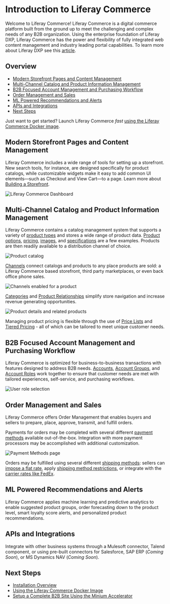 # Introduction to Liferay Commerce

Welcome to Liferay Commerce!  Liferay Commerce is a digital commerce platform built from the ground up to meet the challenging and complex needs of any B2B organization. Using the enterprise foundation of Liferay DXP, Liferay Commerce has the power and flexibility of fully integrated web content management and industry leading portal capabilities. To learn more about Liferay DXP see this [article](https://help.liferay.com/hc/en-us/articles/360028818552-Introduction-to-The-Liferay-Distinction).

## Overview

* [Modern Storefront Pages and Content Management](#modern-storefront-pages-and-content-management)
* [Multi-Channel Catalog and Product Information Management](#multi-channel-catalog-and-product-information-management)
* [B2B Focused Account Management and Purchasing Workflow](#b2b-focused-account-management-and-purchasing-workflow)
* [Order Management and Sales](#order-management-and-sales)
* [ML Powered Recommendations and Alerts](#ml-powered-recommendations-and-alerts)
* [APIs and Integrations](#apis-and-integrations)
* [Next Steps](#next-steps)

Just want to get started? Launch Liferay Commerce _fast_ [using the Liferay Commerce Docker image](../installation-and-upgrades/using-the-liferay-commerce-docker-image.md).

## Modern Storefront Pages and Content Management

Liferay Commerce includes a wide range of tools for setting up a storefront. New search tools, for instance, are designed specifically for product catalogs, while customizable widgets make it easy to add common UI elements—such as Checkout and View Cart—to a page. Learn more about [Building a Storefront](../creating-store-content/creating-your-storefront.md).

![Liferay Commerce Dashboard](./introduction-to-liferay-commerce/images/01.png)

## Multi-Channel Catalog and Product Information Management

Liferay Commerce contains a catalog management system that supports a variety of [product types](../managing-a-catalog/creating-and-managing-products/product-types/introduction-to-product-types.md) and stores a wide range of product data. [Product options](../managing-a-catalog/creating-and-managing-products/customizing-your-product-with-product-options.md), [pricing](../managing-a-catalog/managing-price/introduction-to-product-pricing-methods.md), [images](../managing-a-catalog/creating-and-managing-products/product-images.md), and [specifications](../managing-a-catalog/creating-and-managing-products/specifications.md) are a few examples. Products are then readily available to a distribution channel of choice.

![Product catalog](./introduction-to-liferay-commerce/images/02.png)

[Channels](../managing-a-catalog/creating-and-managing-products/channels/introduction-to-channels.md) connect catalogs and products to any place products are sold: a Liferay Commerce based storefront, third party marketplaces, or even back office phone sales.

![Channels enabled for a product](./introduction-to-liferay-commerce/images/03.png)

[Categories](../managing-a-catalog/creating-and-managing-products/organizing-your-catalog-with-product-categories.md) and [Product Relationships](../managing-a-catalog/creating-and-managing-products/related-products-up-sells-and-cross-sells.md) simplify store navigation and increase revenue generating opportunities.

![Product details and related products](./introduction-to-liferay-commerce/images/04.png)

Managing product pricing is flexible through the use of [Price Lists](../managing-a-catalog/managing-price/creating-a-price-list.md) and [Tiered Pricing](../managing-a-catalog/managing-price/adding-tiered-pricing.md) - all of which can be tailored to meet unique customer needs.

## B2B Focused Account Management and Purchasing Workflow

Liferay Commerce is optimized for business-to-business transactions with features designed to address B2B needs. [Accounts](../account-management/introduction-to-accounts.md), [Account Groups](../account-management/creating-a-new-account-group.md), and [Account Roles](../account-management/account-roles.md) work together to ensure that customer needs are met with tailored experiences, self-service, and purchasing workflows.

![User role selection](./introduction-to-liferay-commerce/images/05.png)

## Order Management and Sales

Liferay Commerce offers Order Management that enables buyers and sellers to prepare, place, approve, transmit, and fulfill orders.

Payments for orders may be completed with several different [payment methods](../store-administration/managing-payment-methods.md) available out-of-the-box. Integration with more payment processors may be accomplished with additional customization.

![Payment Methods page](./introduction-to-liferay-commerce/images/06.png)

Orders may be fulfilled using several different [shipping methods](../store-administration/configuring-shipping-methods/shipping-method-reference.md):
sellers can [impose a flat rate](../store-administration/configuring-shipping-methods/using-the-flat-rate-shipping-method.md), apply [shipping method restrictions](../store-administration/configuring-shipping-methods/applying-shipping-method-restrictions.md), or integrate with the [carrier rates like FedEx](../store-administration/configuring-shipping-methods/using-fedex-as-a-carrier-method.md).

## ML Powered Recommendations and Alerts

Liferay Commerce applies machine learning and predictive analytics to enable suggested product groups, order forecasting down to the product level, smart loyalty score alerts, and personalized product recommendations.

## APIs and Integrations

Integrate with other business systems through a Mulesoft connector, Talend component, or using pre-built connectors for Salesforce, SAP ERP (_Coming Soon_), or MS Dynamics NAV (_Coming Soon_).

## Next Steps

* [Installation Overview](../installation-and-upgrades/installation-overview.md)
* [Using the Liferay Commerce Docker Image](../installation-and-upgrades/using-the-liferay-commerce-docker-image.md)
* [Setup a Complete B2B Site Using the Minium Accelerator](../starting-a-store/using-the-minium-accelerator-to-jump-start-your-b2b-store.md)
